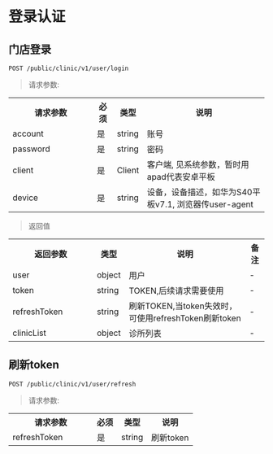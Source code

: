 # 登录认证

## 门店登录

`
POST /public/clinic/v1/user/login
`

> 请求参数: 

<table>
    <tr>
        <th style="width:150px;">请求参数</th>
        <th>必须</th>
        <th>类型</th>
        <th>说明</th>
    </tr>
    <tr>
        <td>account</td>
        <td>是</td>
        <td>string</td>
        <td>账号</td>
    </tr>
    <tr>
        <td>password</td>
        <td>是</td>
        <td>string</td>
        <td>密码</td>
    </tr>
    <tr>
        <td>client</td>
        <td>是</td>
        <td>Client</td>
        <td>客户端, 见系统参数，暂时用apad代表安卓平板</td>
    </tr>
    <tr>
        <td>device</td>
        <td>是</td>
        <td>string</td>
        <td>设备，设备描述，如华为S40平板v7.1, 浏览器传user-agent</td>
    </tr>
</table>

> 返回值

<table>
    <tr>
        <th style="width:150px;">返回参数</th>
        <th>类型</th>
        <th>说明</th>
        <th>备注</th>
    </tr>
    <tr>
        <td>user</td>
        <td>object</td>
        <td>用户</td>
        <td>-</td>
    </tr>
    <tr>
        <td>token</td>
        <td>string</td>
        <td>TOKEN,后续请求需要使用</td>
        <td>-</td>
    </tr>
    <tr>
        <td>refreshToken</td>
        <td>string</td>
        <td>刷新TOKEN,当token失效时，可使用refreshToken刷新token</td>
        <td>-</td>
    </tr>
    <tr>
        <td>clinicList</td>
        <td>object</td>
        <td>诊所列表</td>
        <td>-</td>
    </tr>
</table>

## 刷新token
`
POST /public/clinic/v1/user/refresh
`

> 请求参数:

<table>
    <tr>
        <th style="width:150px;">请求参数</th>
        <th>必须</th>
        <th>类型</th>
        <th>说明</th>
    </tr>
    <tr>
        <td>refreshToken</td>
        <td>是</td>
        <td>string</td>
        <td>刷新token</td>
    </tr>
</table>
